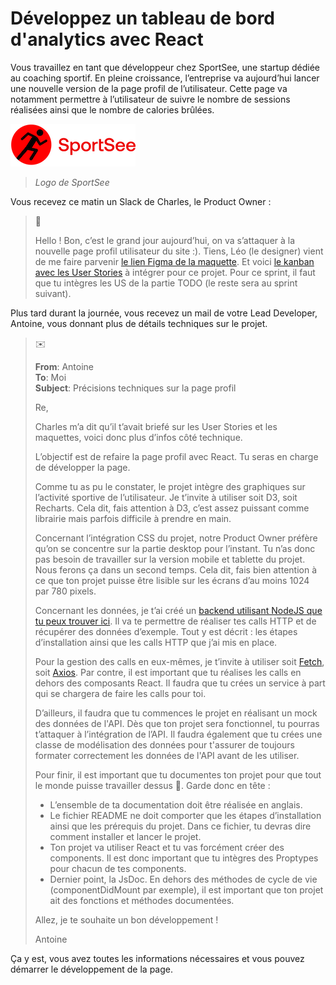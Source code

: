 # Développez un tableau de bord d'analytics avec React

Vous travaillez en tant que développeur chez SportSee, une startup dédiée au coaching sportif. En pleine croissance, l’entreprise va aujourd’hui lancer une nouvelle version de la page profil de l’utilisateur. Cette page va notamment permettre à l’utilisateur de suivre le nombre de sessions réalisées ainsi que le nombre de calories brûlées.

![Logo de SportSee](docs/sportseelogo.png)
> *Logo de SportSee*

Vous recevez ce matin un Slack de Charles, le Product Owner :

> 
> :speech_balloon:
>
> Hello ! Bon, c’est le grand jour aujourd’hui, on va s’attaquer à la nouvelle page profil utilisateur du site :). Tiens, Léo (le designer) vient de me faire parvenir [le lien Figma de la maquette](https://www.figma.com/file/BMomGVZqLZb811mDMShpLu/UI-design-Sportify-FR?node-id=0%3A1). Et voici [le kanban avec les User Stories](https://openclassrooms.notion.site/Tableau-de-bord-SportSee-6686aa4b5f44417881a4884c9af5669e) à intégrer pour ce projet. Pour ce sprint, il faut que tu intègres les US de la partie TODO (le reste sera au sprint suivant).
>

Plus tard durant la journée, vous recevez un mail de votre Lead Developer, Antoine, vous donnant plus de détails techniques sur le projet.

>
> :envelope:
>
> **From**: Antoine  
> **To**: Moi  
> **Subject**: Précisions techniques sur la page profil
>
> Re,
>
> Charles m’a dit qu’il t’avait briefé sur les User Stories et les maquettes, voici donc plus d’infos côté technique.
> 
> L’objectif est de refaire la page profil avec React. Tu seras en charge de développer la page.
> 
> Comme tu as pu le constater, le projet intègre des graphiques sur l’activité sportive de l’utilisateur. Je t’invite à utiliser soit D3, soit Recharts. Cela dit, fais attention à D3, c’est assez puissant comme librairie mais parfois difficile à prendre en main.
>
> Concernant l’intégration CSS du projet, notre Product Owner préfère qu’on se concentre sur la partie desktop pour l’instant. Tu n’as donc pas besoin de travailler sur la version mobile et tablette du projet. Nous ferons ça dans un second temps. Cela dit, fais bien attention à ce que ton projet puisse être lisible sur les écrans d’au moins 1024 par 780 pixels.
>
> Concernant les données, je t’ai créé un [backend utilisant NodeJS que tu peux trouver ici](https://github.com/OpenClassrooms-Student-Center/P9-front-end-dashboard). Il va te permettre de réaliser tes calls HTTP et de récupérer des données d’exemple. Tout y est décrit : les étapes d’installation ainsi que les calls HTTP que j’ai mis en place.
>
> Pour la gestion des calls en eux-mêmes, je t’invite à utiliser soit [Fetch](https://developer.mozilla.org/en-US/docs/Web/API/Fetch_API), soit [Axios](https://github.com/axios/axios). Par contre, il est important que tu réalises les calls en dehors des composants React. Il faudra que tu crées un service à part qui se chargera de faire les calls pour toi.
>
> D’ailleurs, il faudra que tu commences le projet en réalisant un mock des données de l'API. Dès que ton projet sera fonctionnel, tu pourras t’attaquer à l’intégration de l’API. Il faudra également que tu crées une classe de modélisation des données pour t'assurer de toujours formater correctement les données de l'API avant de les utiliser.
>
> Pour finir, il est important que tu documentes ton projet pour que tout le monde puisse travailler dessus :slightly_smiling_face:. Garde donc en tête :
>
> * L’ensemble de ta documentation doit être réalisée en anglais.
> * Le fichier README ne doit comporter que les étapes d’installation ainsi que les prérequis du projet. Dans ce fichier, tu devras dire comment installer et lancer le projet.
> * Ton projet va utiliser React et tu vas forcément créer des components. Il est donc important que tu intègres des Proptypes pour chacun de tes components. 
> * Dernier point, la JsDoc. En dehors des méthodes de cycle de vie (componentDidMount par exemple), il est important que ton projet ait des fonctions et méthodes documentées. 
>
> Allez, je te souhaite un bon développement !
>
> Antoine
>

Ça y est, vous avez toutes les informations nécessaires et vous pouvez démarrer le développement de la page.
